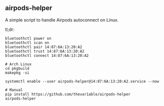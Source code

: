 ## airpods-helper

A simple script to handle Airpods autoconnect on Linux.

tl;dr:
```shell
bluetoothctl power on
bluetoothctl scan on
bluetoothctl pair 14:87:6A:13:20:A2
bluetoothctl trust 14:87:6A:13:20:A2
bluetoothctl connect 14:87:6A:13:20:A2

# Arch Linux
cd pkgbuild
makepkg -si

systemctl enable --user airpods-helper@14:87:6A:13:20:A2.service --now

# Manual
pip install https://github.com/thevar1able/airpods-helper
airpods-helper
```